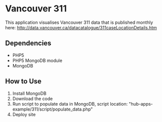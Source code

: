 Vancouver 311
================
This application visualises Vancouver 311 data that is published monthly here: http://data.vancouver.ca/datacatalogue/311caseLocationDetails.htm

Dependencies
------------
- PHP5
- PHP5 MongoDB module
- MongoDB

How to Use
----------
1. Install MongoDB
2. Download the code
3. Run script to populate data in MongoDB, script location: "hub-apps-example/311/script/populate_data.php"
4. Deploy site



